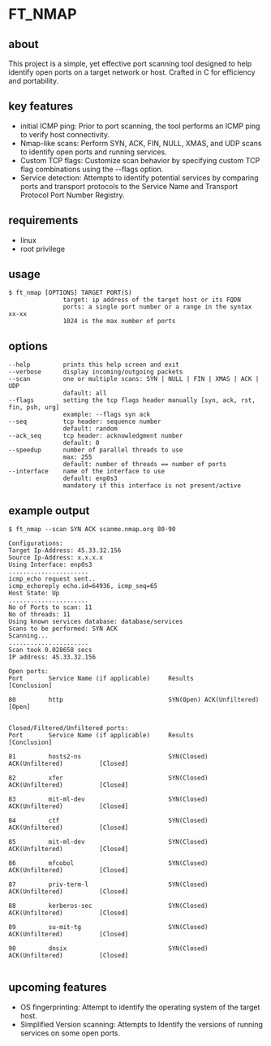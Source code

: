 # FT_NMAP

## about
This project is a simple, yet effective port scanning tool designed to help identify open ports on a target network or host. Crafted in C for efficiency and portability.
## key features
- initial ICMP ping: Prior to port scanning, the tool performs an ICMP ping to verify host connectivity.
- Nmap-like scans: Perform SYN, ACK, FIN, NULL, XMAS, and UDP scans to identify open ports and running services.
- Custom TCP flags: Customize scan behavior by specifying custom TCP flag combinations using the --flags option.
- Service detection: Attempts to identify potential services by comparing ports and transport protocols to the Service Name and Transport Protocol Port Number Registry.
## requirements
- linux
- root privilege
## usage
```
$ ft_nmap [OPTIONS] TARGET PORT(S)
               target: ip address of the target host or its FQDN
               ports: a single port number or a range in the syntax xx-xx
               1024 is the max number of ports
```
## options
```
--help         prints this help screen and exit
--verbose      display incoming/outgoing packets
--scan         one or multiple scans: SYN | NULL | FIN | XMAS | ACK | UDP
               dafault: all
--flags        setting the tcp flags header manually [syn, ack, rst, fin, psh, urg]
               example: --flags syn ack
--seq          tcp header: sequence number
               default: random
--ack_seq      tcp header: acknowledgment number
               default: 0
--speedup      number of parallel threads to use
               max: 255
               default: number of threads == number of ports
--interface    name of the interface to use
               default: enp0s3
               mandatory if this interface is not present/active
```
## example output
```
$ ft_nmap --scan SYN ACK scanme.nmap.org 80-90

Configurations:
Target Ip-Address: 45.33.32.156
Source Ip-Address: x.x.x.x
Using Interface: enp0s3
......................
icmp_echo request sent..
icmp_echoreply echo.id=64936, icmp_seq=65
Host State: Up
......................
No of Ports to scan: 11
No of threads: 11
Using known services database: database/services
Scans to be performed: SYN ACK 
Scanning...
......................
Scan took 0.028658 secs
IP address: 45.33.32.156

Open ports:
Port       Service Name (if applicable)     Results                              [Conclusion]

80         http                             SYN(Open) ACK(Unfiltered)            [Open]


Closed/Filtered/Unfiltered ports:
Port       Service Name (if applicable)     Results                              [Conclusion]

81         hosts2-ns                        SYN(Closed) ACK(Unfiltered)          [Closed]

82         xfer                             SYN(Closed) ACK(Unfiltered)          [Closed]

83         mit-ml-dev                       SYN(Closed) ACK(Unfiltered)          [Closed]

84         ctf                              SYN(Closed) ACK(Unfiltered)          [Closed]

85         mit-ml-dev                       SYN(Closed) ACK(Unfiltered)          [Closed]

86         mfcobol                          SYN(Closed) ACK(Unfiltered)          [Closed]

87         priv-term-l                      SYN(Closed) ACK(Unfiltered)          [Closed]

88         kerberos-sec                     SYN(Closed) ACK(Unfiltered)          [Closed]

89         su-mit-tg                        SYN(Closed) ACK(Unfiltered)          [Closed]

90         dnsix                            SYN(Closed) ACK(Unfiltered)          [Closed]


```

## upcoming features
- OS fingerprinting: Attempt to identify the operating system of the target host.
- Simplified Version scanning: Attempts to Identify the versions of running services on some open ports.
